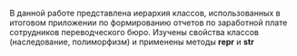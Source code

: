 В данной работе представлена иерархия классов, использованных в итоговом приложении по формированию отчетов по заработной плате сотрудников переводческого бюро.
Изучены свойства классов (наследование, полиморфизм) и применены методы __repr__ и __str__
